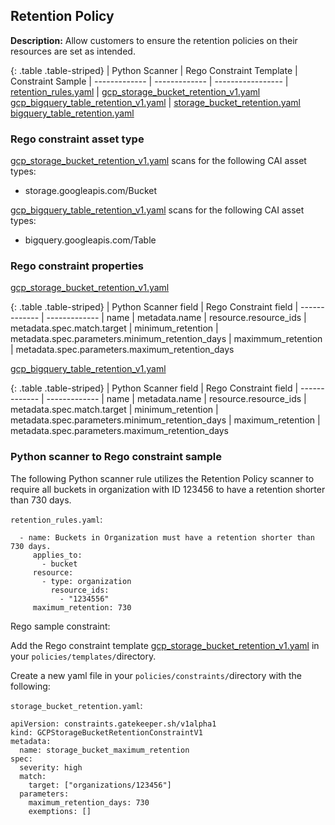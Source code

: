 ## Retention Policy

**Description:** Allow customers to ensure the retention policies on their 
resources are set as intended.

{: .table .table-striped}
| Python Scanner | Rego Constraint Template | Constraint Sample
| ------------- | ------------- | -----------------
| [retention_rules.yaml](https://github.com/forseti-security/terraform-google-forseti/blob/master/modules/rules/templates/rules/retention_rules.yaml) | [gcp_storage_bucket_retention_v1.yaml](https://github.com/forseti-security/policy-library/blob/master/policies/templates/gcp_storage_bucket_retention_v1.yaml)<br>[gcp_bigquery_table_retention_v1.yaml](https://github.com/forseti-security/policy-library/blob/master/policies/templates/gcp_bigquery_table_retention_v1.yaml) | [storage_bucket_retention.yaml](https://github.com/forseti-security/policy-library/blob/master/samples/storage_bucket_retention.yaml)<br>[bigquery_table_retention.yaml](https://github.com/forseti-security/policy-library/blob/master/samples/bigquery_table_retention.yaml)

### Rego constraint asset type

[gcp_storage_bucket_retention_v1.yaml](https://github.com/forseti-security/policy-library/blob/master/policies/templates/gcp_storage_bucket_retention_v1.yaml) scans for the following CAI asset types:

- storage.googleapis.com/Bucket

[gcp_bigquery_table_retention_v1.yaml](https://github.com/forseti-security/policy-library/blob/master/policies/templates/gcp_bigquery_table_retention_v1.yaml) scans for the following CAI asset types:

- bigquery.googleapis.com/Table

### Rego constraint properties

[gcp_storage_bucket_retention_v1.yaml](https://github.com/forseti-security/policy-library/blob/master/policies/templates/gcp_storage_bucket_retention_v1.yaml)

{: .table .table-striped}
| Python Scanner field | Rego Constraint field
| ------------- | -------------
| name | metadata.name
| resource.resource_ids | metadata.spec.match.target
| minimum_retention | metadata.spec.parameters.minimum_retention_days
| maximmum_retention | metadata.spec.parameters.maximum_retention_days

[gcp_bigquery_table_retention_v1.yaml](https://github.com/forseti-security/policy-library/blob/master/policies/templates/gcp_bigquery_table_retention_v1.yaml) 

{: .table .table-striped}
| Python Scanner field | Rego Constraint field
| ------------- | -------------
| name | metadata.name
| resource.resource_ids | metadata.spec.match.target
| minimum_retention | metadata.spec.parameters.minimum_retention_days
| maximum_retention | metadata.spec.parameters.maximum_retention_days


### Python scanner to Rego constraint sample

The following Python scanner rule utilizes the Retention Policy scanner to 
require all buckets in organization with ID 123456 to have a retention shorter 
than 730 days.

`retention_rules.yaml`:
```
  - name: Buckets in Organization must have a retention shorter than 730 days.
     applies_to:
       - bucket
     resource:
       - type: organization
         resource_ids:
           - "1234556"
     maximum_retention: 730

```

Rego sample constraint:

Add the Rego constraint template 
[gcp_storage_bucket_retention_v1.yaml](https://github.com/forseti-security/policy-library/blob/master/policies/templates/gcp_storage_bucket_retention_v1.yaml) 
in your `policies/templates/`directory.

Create a new yaml file in your `policies/constraints/`directory with the following:

`storage_bucket_retention.yaml`:
```
apiVersion: constraints.gatekeeper.sh/v1alpha1
kind: GCPStorageBucketRetentionConstraintV1
metadata:
  name: storage_bucket_maximum_retention
spec:
  severity: high
  match:
    target: ["organizations/123456"]
  parameters:
    maximum_retention_days: 730
    exemptions: []
```
